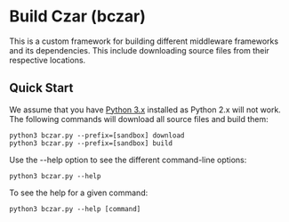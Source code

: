 Build Czar (bczar)
==================

This is a custom framework for building different middleware frameworks and
its dependencies. This include downloading source files from their respective
locations.

Quick Start
-----------

We assume that you have [Python 3.x](http://python.org/download/) installed
as Python 2.x will not work. The following commands will download all source files
and build them:

    python3 bczar.py --prefix=[sandbox] download
    python3 bczar.py --prefix=[sandbox] build

Use the --help option to see the different command-line options:

    python3 bczar.py --help

To see the help for a given command:

    python3 bczar.py --help [command]
